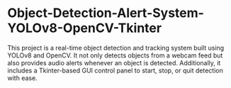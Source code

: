 # Object-Detection-Alert-System-YOLOv8-OpenCV-Tkinter
This project is a real-time object detection and tracking system built using YOLOv8 and OpenCV. It not only detects objects from a webcam feed but also provides audio alerts whenever an object is detected. Additionally, it includes a Tkinter-based GUI control panel to start, stop, or quit detection with ease.
